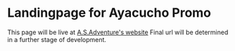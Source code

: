 Landingpage for Ayacucho Promo
==============================

This page will be live at [A.S.Adventure's website](http://www.asadventure.com/)
Final url will be determined in a further stage of development.


